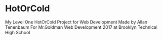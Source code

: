 # HotOrCold
My Level One HotOrCold Project for Web Development
Made by Allan Tenenbaum
For Mr.Goldman
Web Development 2017 at Brooklyn Technical High School
